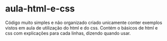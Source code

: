 # aula-html-e-css
Código muito simples e não organizado criado unicamente conter exemplos vistos em aula de utilização do html e do css.
Contém o básicos de html e css com explicações para cada linhas, dizendo quando usar.

